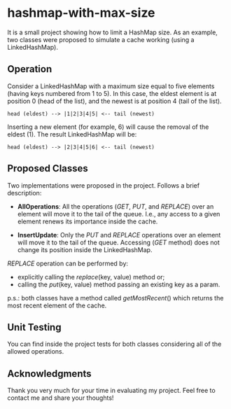 # hashmap-with-max-size

It is a small project showing how to limit a HashMap size.
As an example, two classes were proposed to simulate a cache working (using a LinkedHashMap).

## Operation ##

Consider a LinkedHashMap with a maximum size equal to five elements (having keys numbered from 1 to 5).
In this case, the eldest element is at position 0 (head of the list), and the newest is at position 4 (tail of the list).

`head (eldest) --> |1|2|3|4|5| <-- tail (newest)`

Inserting a new element (for example, 6) will cause the removal of the eldest (1). The result LinkedHashMap will be:

`head (eldest) --> |2|3|4|5|6| <-- tail (newest)`

## Proposed Classes ##

Two implementations were proposed in the project. Follows a brief description:

 - **AllOperations**: All the operations (*GET*, *PUT*, and *REPLACE*) over an element
will move it to the tail of the queue. I.e., any access to a given element renews its
importance inside the cache.
 

 - **InsertUpdate**: Only the *PUT* and *REPLACE* operations over an element will
move it to the tail of the queue. Accessing (*GET* method) does not
change its position inside the LinkedHashMap.

*REPLACE* operation can be performed by:
 - explicitly calling the *replace*(key, value) method or;
 - calling the *put*(key, value) method passing an existing key as a param.

p.s.: both classes have a method called *getMostRecent*() which returns the most recent element of the cache.

## Unit Testing ##

You can find inside the project tests for both classes considering all of the allowed operations.

## Acknowledgments ##

Thank you very much for your time in evaluating my project. Feel free to contact me and share your thoughts!

